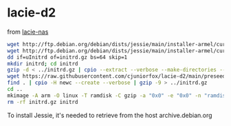 # lacie-d2

from [lacie-nas](http://lacie-nas.org/doku.php?id=debian_install)

```sh
wget http://ftp.debian.org/debian/dists/jessie/main/installer-armel/current/images/kirkwood/network-console/lacie/uInitrd
wget http://ftp.debian.org/debian/dists/jessie/main/installer-armel/current/images/kirkwood/network-console/lacie/d2net/uImage
dd if=uInitrd of=initrd.gz bs=64 skip=1
mkdir initrd; cd initrd
gzip -d < ../initrd.gz | cpio --extract --verbose --make-directories --no-absolute-filenames
wget https://raw.githubusercontent.com/cjuniorfox/lacie-d2/main/preseed.cfg
find . | cpio -H newc --create --verbose | gzip -9 > ../initrd.gz
cd ..
mkimage -A arm -O linux -T ramdisk -C gzip -a "0x0" -e "0x0" -n "ramdisk with preseed.cfg" -d initrd.gz uInitrd
rm -rf initrd.gz initrd
```
To install Jessie, it's needed to retrieve from the host archive.debian.org

